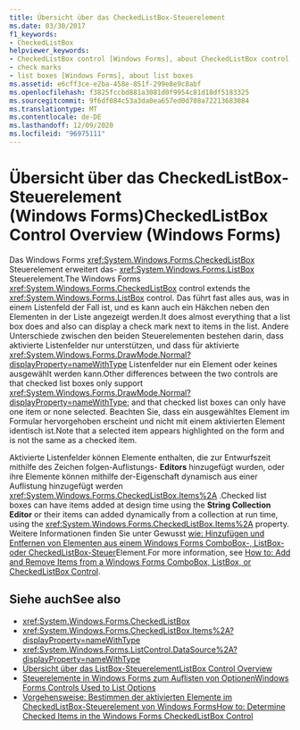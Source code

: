 ```yaml
---
title: Übersicht über das CheckedListBox-Steuerelement
ms.date: 03/30/2017
f1_keywords:
- CheckedListBox
helpviewer_keywords:
- CheckedListBox control [Windows Forms], about CheckedListBox control
- check marks
- list boxes [Windows Forms], about list boxes
ms.assetid: e6cff3ce-e2ba-458e-851f-299e8e9c8abf
ms.openlocfilehash: f3825fccbd881a3081d0f9954c81d18df5183325
ms.sourcegitcommit: 9f6df084c53a3da0ea657ed0d708a72213683084
ms.translationtype: MT
ms.contentlocale: de-DE
ms.lasthandoff: 12/09/2020
ms.locfileid: "96975111"
---
```

# <a name="checkedlistbox-control-overview-windows-forms"></a><span data-ttu-id="33546-102">Übersicht über das CheckedListBox-Steuerelement (Windows Forms)</span><span class="sxs-lookup"><span data-stu-id="33546-102">CheckedListBox Control Overview (Windows Forms)</span></span>
<span data-ttu-id="33546-103">Das Windows Forms <xref:System.Windows.Forms.CheckedListBox> Steuerelement erweitert das- <xref:System.Windows.Forms.ListBox> Steuerelement.</span><span class="sxs-lookup"><span data-stu-id="33546-103">The Windows Forms <xref:System.Windows.Forms.CheckedListBox> control extends the <xref:System.Windows.Forms.ListBox> control.</span></span> <span data-ttu-id="33546-104">Das führt fast alles aus, was in einem Listenfeld der Fall ist, und es kann auch ein Häkchen neben den Elementen in der Liste angezeigt werden.</span><span class="sxs-lookup"><span data-stu-id="33546-104">It does almost everything that a list box does and also can display a check mark next to items in the list.</span></span> <span data-ttu-id="33546-105">Andere Unterschiede zwischen den beiden Steuerelementen bestehen darin, dass aktivierte Listenfelder nur unterstützen, und dass für aktivierte <xref:System.Windows.Forms.DrawMode.Normal?displayProperty=nameWithType> Listenfelder nur ein Element oder keines ausgewählt werden kann.</span><span class="sxs-lookup"><span data-stu-id="33546-105">Other differences between the two controls are that checked list boxes only support <xref:System.Windows.Forms.DrawMode.Normal?displayProperty=nameWithType>; and that checked list boxes can only have one item or none selected.</span></span> <span data-ttu-id="33546-106">Beachten Sie, dass ein ausgewähltes Element im Formular hervorgehoben erscheint und nicht mit einem aktivierten Element identisch ist.</span><span class="sxs-lookup"><span data-stu-id="33546-106">Note that a selected item appears highlighted on the form and is not the same as a checked item.</span></span>  
  
 <span data-ttu-id="33546-107">Aktivierte Listenfelder können Elemente enthalten, die zur Entwurfszeit mithilfe des Zeichen folgen-Auflistungs- **Editors** hinzugefügt wurden, oder ihre Elemente können mithilfe der-Eigenschaft dynamisch aus einer Auflistung hinzugefügt werden <xref:System.Windows.Forms.CheckedListBox.Items%2A> .</span><span class="sxs-lookup"><span data-stu-id="33546-107">Checked list boxes can have items added at design time using the **String Collection Editor** or their items can added dynamically from a collection at run time, using the <xref:System.Windows.Forms.CheckedListBox.Items%2A> property.</span></span> <span data-ttu-id="33546-108">Weitere Informationen finden Sie unter Gewusst [wie: Hinzufügen und Entfernen von Elementen aus einem Windows Forms ComboBox-, ListBox-oder CheckedListBox-Steuer](add-and-remove-items-from-a-wf-combobox.md)Element.</span><span class="sxs-lookup"><span data-stu-id="33546-108">For more information, see [How to: Add and Remove Items from a Windows Forms ComboBox, ListBox, or CheckedListBox Control](add-and-remove-items-from-a-wf-combobox.md).</span></span>  
  
## <a name="see-also"></a><span data-ttu-id="33546-109">Siehe auch</span><span class="sxs-lookup"><span data-stu-id="33546-109">See also</span></span>

- <xref:System.Windows.Forms.CheckedListBox>
- <xref:System.Windows.Forms.CheckedListBox.Items%2A?displayProperty=nameWithType>
- <xref:System.Windows.Forms.ListControl.DataSource%2A?displayProperty=nameWithType>
- [<span data-ttu-id="33546-110">Übersicht über das ListBox-Steuerelement</span><span class="sxs-lookup"><span data-stu-id="33546-110">ListBox Control Overview</span></span>](listbox-control-overview-windows-forms.md)
- [<span data-ttu-id="33546-111">Steuerelemente in Windows Forms zum Auflisten von Optionen</span><span class="sxs-lookup"><span data-stu-id="33546-111">Windows Forms Controls Used to List Options</span></span>](windows-forms-controls-used-to-list-options.md)
- [<span data-ttu-id="33546-112">Vorgehensweise: Bestimmen der aktivierten Elemente im CheckedListBox-Steuerelement von Windows Forms</span><span class="sxs-lookup"><span data-stu-id="33546-112">How to: Determine Checked Items in the Windows Forms CheckedListBox Control</span></span>](how-to-determine-checked-items-in-the-windows-forms-checkedlistbox-control.md)
